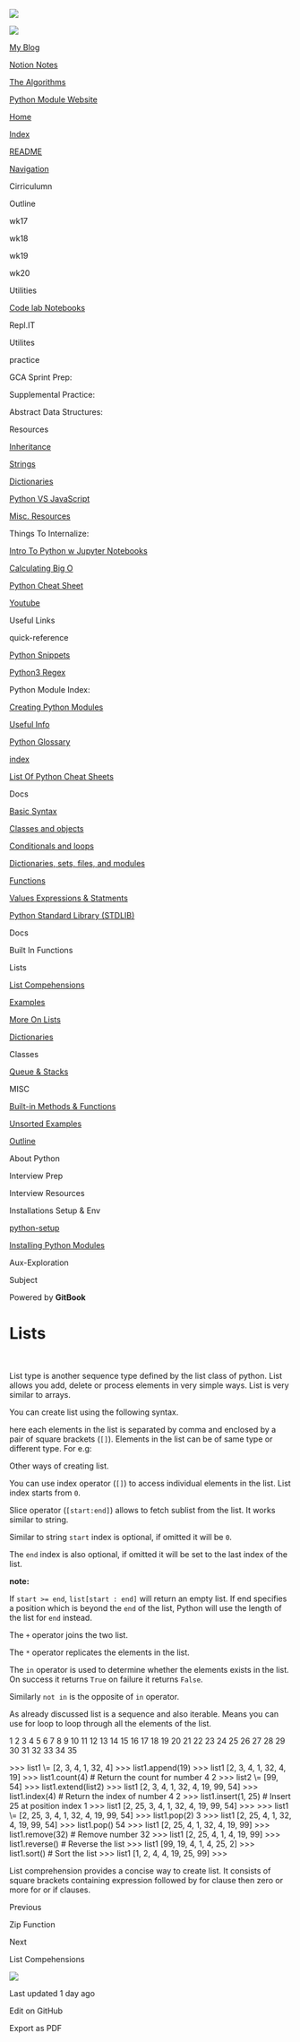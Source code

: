 <a href="https://bgoonz42.gitbook.io/datastructures-in-pytho/" class="link-a079aa82--primary-53a25e66--logoLink-10d08504"></a>

<img src="https://gblobscdn.gitbook.com/spaces%2F-Mij72ebV4OjqJvBacMy%2Favatar-rectangle-1631155247747.png?alt=media" class="image-67b14f24--logo-35ac2404--small-5fbe8ad7" />

<a href="https://bgoonz42.gitbook.io/datastructures-in-pytho/" class="link-a079aa82--primary-53a25e66--logoLink-10d08504"></a>

<img src="https://gblobscdn.gitbook.com/spaces%2F-Mij72ebV4OjqJvBacMy%2Favatar-rectangle-1631155247747.png?alt=media" class="image-67b14f24--logo-35ac2404--medium-5fbe8af6" />

<a href="https://bgoonz-blog.netlify.app/#gsc.tab=0" class="button-36063075--medium-6e2a217a--button-f76f0854--linkButton-67c61496--links-282dde1f"><span class="text-4505230f--UIH400-4e41e82a--textContentFamily-49a318e1--text-8ee2c8b2"><span class="text-4505230f--UIH400-4e41e82a--textContentFamily-49a318e1">My Blog</span></span></a>

<a href="https://www.notion.so/webdevhub42/Python-Data-Structures-Unit-1da9a5d55db844f4b62aff6fd2b4d1ce" class="button-36063075--medium-6e2a217a--button-f76f0854--linkButton-67c61496--links-282dde1f"><span class="text-4505230f--UIH400-4e41e82a--textContentFamily-49a318e1--text-8ee2c8b2"><span class="text-4505230f--UIH400-4e41e82a--textContentFamily-49a318e1">Notion Notes</span></span></a>

<a href="https://bgoonz-branch-the-algos.vercel.app/" class="button-36063075--medium-6e2a217a--button-f76f0854--linkButton-67c61496--links-282dde1f"><span class="text-4505230f--UIH400-4e41e82a--textContentFamily-49a318e1--text-8ee2c8b2"><span class="text-4505230f--UIH400-4e41e82a--textContentFamily-49a318e1">The Algorithms</span></span></a>

<a href="https://thealgorithms.netlify.app/#" class="button-36063075--medium-6e2a217a--button-f76f0854--linkButton-67c61496--links-282dde1f"><span class="text-4505230f--UIH400-4e41e82a--textContentFamily-49a318e1--text-8ee2c8b2"><span class="text-4505230f--UIH400-4e41e82a--textContentFamily-49a318e1">Python Module Website</span></span></a>

<a href="https://bgoonz42.gitbook.io/datastructures-in-pytho/" class="navButton-94f2579c--navButtonClickable-161b88ca"><span class="text-4505230f--UIH300-2063425d--textContentFamily-49a318e1--navButtonLabel-14a4968f">Home</span></a>

<a href="../index.html" class="navButton-94f2579c--navButtonClickable-161b88ca"><span class="text-4505230f--UIH300-2063425d--textContentFamily-49a318e1--navButtonLabel-14a4968f">Index</span></a>

<a href="../readme-1.html" class="navButton-94f2579c--navButtonClickable-161b88ca"><span class="text-4505230f--UIH300-2063425d--textContentFamily-49a318e1--navButtonLabel-14a4968f">README</span></a>

<a href="../navigation.html" class="navButton-94f2579c--navButtonClickable-161b88ca"><span class="text-4505230f--UIH300-2063425d--textContentFamily-49a318e1--navButtonLabel-14a4968f">Navigation</span></a>

<span class="text-4505230f--UIH300-2063425d--textContentFamily-49a318e1--navButtonLabel-14a4968f"><span class="text-4505230f--InfoH200-3a8a7a86--textContentFamily-49a318e1">Cirriculumn</span></span>

<span class="text-4505230f--UIH300-2063425d--textContentFamily-49a318e1--navButtonLabel-14a4968f">Outline</span>

<span class="text-4505230f--UIH300-2063425d--textContentFamily-49a318e1--navButtonLabel-14a4968f">wk17</span>

<span class="text-4505230f--UIH300-2063425d--textContentFamily-49a318e1--navButtonLabel-14a4968f">wk18</span>

<span class="text-4505230f--UIH300-2063425d--textContentFamily-49a318e1--navButtonLabel-14a4968f">wk19</span>

<span class="text-4505230f--UIH300-2063425d--textContentFamily-49a318e1--navButtonLabel-14a4968f">wk20</span>

<span class="text-4505230f--UIH300-2063425d--textContentFamily-49a318e1--navButtonLabel-14a4968f"><span class="text-4505230f--InfoH200-3a8a7a86--textContentFamily-49a318e1">Utilities</span></span>

<a href="../utilities/code-lab-notebooks.html" class="navButton-94f2579c--navButtonClickable-161b88ca"><span class="text-4505230f--UIH300-2063425d--textContentFamily-49a318e1--navButtonLabel-14a4968f">Code lab Notebooks</span></a>

<span class="text-4505230f--UIH300-2063425d--textContentFamily-49a318e1--navButtonLabel-14a4968f">Repl.IT</span>

<span class="text-4505230f--UIH300-2063425d--textContentFamily-49a318e1--navButtonLabel-14a4968f">Utilites</span>

<span class="text-4505230f--UIH300-2063425d--textContentFamily-49a318e1--navButtonLabel-14a4968f"><span class="text-4505230f--InfoH200-3a8a7a86--textContentFamily-49a318e1">practice</span></span>

<span class="text-4505230f--UIH300-2063425d--textContentFamily-49a318e1--navButtonLabel-14a4968f">GCA Sprint Prep:</span>

<span class="text-4505230f--UIH300-2063425d--textContentFamily-49a318e1--navButtonLabel-14a4968f">Supplemental Practice:</span>

<span class="text-4505230f--UIH300-2063425d--textContentFamily-49a318e1--navButtonLabel-14a4968f">Abstract Data Structures:</span>

<span class="text-4505230f--UIH300-2063425d--textContentFamily-49a318e1--navButtonLabel-14a4968f"><span class="text-4505230f--InfoH200-3a8a7a86--textContentFamily-49a318e1">Resources</span></span>

<a href="../resources/untitled-2.html" class="navButton-94f2579c--navButtonClickable-161b88ca"><span class="text-4505230f--UIH300-2063425d--textContentFamily-49a318e1--navButtonLabel-14a4968f">Inheritance</span></a>

<a href="../resources/strings.html" class="navButton-94f2579c--navButtonClickable-161b88ca"><span class="text-4505230f--UIH300-2063425d--textContentFamily-49a318e1--navButtonLabel-14a4968f">Strings</span></a>

<a href="../resources/dictionaries.html" class="navButton-94f2579c--navButtonClickable-161b88ca"><span class="text-4505230f--UIH300-2063425d--textContentFamily-49a318e1--navButtonLabel-14a4968f">Dictionaries</span></a>

<a href="../resources/python-vs-javascript.html" class="navButton-94f2579c--navButtonClickable-161b88ca"><span class="text-4505230f--UIH300-2063425d--textContentFamily-49a318e1--navButtonLabel-14a4968f">Python VS JavaScript</span></a>

<a href="../resources/untitled-1.html" class="navButton-94f2579c--navButtonClickable-161b88ca"><span class="text-4505230f--UIH300-2063425d--textContentFamily-49a318e1--navButtonLabel-14a4968f">Misc. Resources</span></a>

<span class="text-4505230f--UIH300-2063425d--textContentFamily-49a318e1--navButtonLabel-14a4968f">Things To Internalize:</span>

<a href="../resources/intro-to-python-w-jupyter-notebooks.html" class="navButton-94f2579c--navButtonClickable-161b88ca"><span class="text-4505230f--UIH300-2063425d--textContentFamily-49a318e1--navButtonLabel-14a4968f">Intro To Python w Jupyter Notebooks</span></a>

<a href="../resources/calculating-big-o.html" class="navButton-94f2579c--navButtonClickable-161b88ca"><span class="text-4505230f--UIH300-2063425d--textContentFamily-49a318e1--navButtonLabel-14a4968f">Calculating Big O</span></a>

<a href="../resources/python-cheat-sheet.html" class="navButton-94f2579c--navButtonClickable-161b88ca"><span class="text-4505230f--UIH300-2063425d--textContentFamily-49a318e1--navButtonLabel-14a4968f">Python Cheat Sheet</span></a>

<a href="../resources/youtube.html" class="navButton-94f2579c--navButtonClickable-161b88ca"><span class="text-4505230f--UIH300-2063425d--textContentFamily-49a318e1--navButtonLabel-14a4968f">Youtube</span></a>

<span class="text-4505230f--UIH300-2063425d--textContentFamily-49a318e1--navButtonLabel-14a4968f">Useful Links</span>

<span class="text-4505230f--UIH300-2063425d--textContentFamily-49a318e1--navButtonLabel-14a4968f"><span class="text-4505230f--InfoH200-3a8a7a86--textContentFamily-49a318e1">quick-reference</span></span>

<a href="../quick-reference/python-snippets.html" class="navButton-94f2579c--navButtonClickable-161b88ca"><span class="text-4505230f--UIH300-2063425d--textContentFamily-49a318e1--navButtonLabel-14a4968f">Python Snippets</span></a>

<a href="../quick-reference/python3-regex.html" class="navButton-94f2579c--navButtonClickable-161b88ca"><span class="text-4505230f--UIH300-2063425d--textContentFamily-49a318e1--navButtonLabel-14a4968f">Python3 Regex</span></a>

<span class="text-4505230f--UIH300-2063425d--textContentFamily-49a318e1--navButtonLabel-14a4968f">Python Module Index:</span>

<a href="../quick-reference/creating-python-modules.html" class="navButton-94f2579c--navButtonClickable-161b88ca"><span class="text-4505230f--UIH300-2063425d--textContentFamily-49a318e1--navButtonLabel-14a4968f">Creating Python Modules</span></a>

<a href="../quick-reference/untitled.html" class="navButton-94f2579c--navButtonClickable-161b88ca"><span class="text-4505230f--UIH300-2063425d--textContentFamily-49a318e1--navButtonLabel-14a4968f">Useful Info</span></a>

<a href="../quick-reference/python-glossary.html" class="navButton-94f2579c--navButtonClickable-161b88ca"><span class="text-4505230f--UIH300-2063425d--textContentFamily-49a318e1--navButtonLabel-14a4968f">Python Glossary</span></a>

<a href="../quick-reference/untitled-1.html" class="navButton-94f2579c--navButtonClickable-161b88ca"><span class="text-4505230f--UIH300-2063425d--textContentFamily-49a318e1--navButtonLabel-14a4968f">index</span></a>

<a href="../quick-reference/bash-commands.html" class="navButton-94f2579c--navButtonClickable-161b88ca"><span class="text-4505230f--UIH300-2063425d--textContentFamily-49a318e1--navButtonLabel-14a4968f">List Of Python Cheat Sheets</span></a>

<span class="text-4505230f--UIH300-2063425d--textContentFamily-49a318e1--navButtonLabel-14a4968f"><span class="text-4505230f--InfoH200-3a8a7a86--textContentFamily-49a318e1">Docs</span></span>

<a href="basic-syntax.html" class="navButton-94f2579c--navButtonClickable-161b88ca"><span class="text-4505230f--UIH300-2063425d--textContentFamily-49a318e1--navButtonLabel-14a4968f">Basic Syntax</span></a>

<a href="classes-and-objects.html" class="navButton-94f2579c--navButtonClickable-161b88ca"><span class="text-4505230f--UIH300-2063425d--textContentFamily-49a318e1--navButtonLabel-14a4968f">Classes and objects</span></a>

<a href="conditionals-and-loops.html" class="navButton-94f2579c--navButtonClickable-161b88ca"><span class="text-4505230f--UIH300-2063425d--textContentFamily-49a318e1--navButtonLabel-14a4968f">Conditionals and loops</span></a>

<a href="dictionaries-sets-files-and-modules.html" class="navButton-94f2579c--navButtonClickable-161b88ca"><span class="text-4505230f--UIH300-2063425d--textContentFamily-49a318e1--navButtonLabel-14a4968f">Dictionaries, sets, files, and modules</span></a>

<a href="untitled-1.html" class="navButton-94f2579c--navButtonClickable-161b88ca"><span class="text-4505230f--UIH300-2063425d--textContentFamily-49a318e1--navButtonLabel-14a4968f">Functions</span></a>

<a href="values-expressions-and-statments.html" class="navButton-94f2579c--navButtonClickable-161b88ca"><span class="text-4505230f--UIH300-2063425d--textContentFamily-49a318e1--navButtonLabel-14a4968f">Values Expressions &amp; Statments</span></a>

<a href="python-standard-library-stdlib.html" class="navButton-94f2579c--navButtonClickable-161b88ca"><span class="text-4505230f--UIH300-2063425d--textContentFamily-49a318e1--navButtonLabel-14a4968f">Python Standard Library (STDLIB)</span></a>

<span class="text-4505230f--UIH300-2063425d--textContentFamily-49a318e1--navButtonLabel-14a4968f">Docs</span>

<span class="text-4505230f--UIH300-2063425d--textContentFamily-49a318e1--navButtonLabel-14a4968f">Built In Functions</span>

<span class="text-4505230f--UIH300-2063425d--textContentFamily-49a318e1--navButtonLabel-14a4968f">Lists</span>

<a href="lists/list-compehensions.html" class="navButton-94f2579c--pageItemWithChildrenNested-2c5d8183--navButtonClickable-161b88ca"><span class="text-4505230f--UIH300-2063425d--textContentFamily-49a318e1--navButtonLabel-14a4968f">List Compehensions</span></a>

<a href="lists/examples.html" class="navButton-94f2579c--pageItemWithChildrenNested-2c5d8183--navButtonClickable-161b88ca"><span class="text-4505230f--UIH300-2063425d--textContentFamily-49a318e1--navButtonLabel-14a4968f">Examples</span></a>

<a href="lists/more-on-lists.html" class="navButton-94f2579c--pageItemWithChildrenNested-2c5d8183--navButtonClickable-161b88ca"><span class="text-4505230f--UIH300-2063425d--textContentFamily-49a318e1--navButtonLabel-14a4968f">More On Lists</span></a>

<a href="dictionaries.html" class="navButton-94f2579c--navButtonClickable-161b88ca"><span class="text-4505230f--UIH300-2063425d--textContentFamily-49a318e1--navButtonLabel-14a4968f">Dictionaries</span></a>

<span class="text-4505230f--UIH300-2063425d--textContentFamily-49a318e1--navButtonLabel-14a4968f">Classes</span>

<a href="queue-and-stacks.html" class="navButton-94f2579c--navButtonClickable-161b88ca"><span class="text-4505230f--UIH300-2063425d--textContentFamily-49a318e1--navButtonLabel-14a4968f">Queue &amp; Stacks</span></a>

<span class="text-4505230f--UIH300-2063425d--textContentFamily-49a318e1--navButtonLabel-14a4968f"><span class="text-4505230f--InfoH200-3a8a7a86--textContentFamily-49a318e1">MISC</span></span>

<a href="../misc/built-in-methods-and-functions.html" class="navButton-94f2579c--navButtonClickable-161b88ca"><span class="text-4505230f--UIH300-2063425d--textContentFamily-49a318e1--navButtonLabel-14a4968f">Built-in Methods &amp; Functions</span></a>

<a href="../misc/unsorted-examples.html" class="navButton-94f2579c--navButtonClickable-161b88ca"><span class="text-4505230f--UIH300-2063425d--textContentFamily-49a318e1--navButtonLabel-14a4968f">Unsorted Examples</span></a>

<a href="../misc/outline.html" class="navButton-94f2579c--navButtonClickable-161b88ca"><span class="text-4505230f--UIH300-2063425d--textContentFamily-49a318e1--navButtonLabel-14a4968f">Outline</span></a>

<span class="text-4505230f--UIH300-2063425d--textContentFamily-49a318e1--navButtonLabel-14a4968f">About Python</span>

<span class="text-4505230f--UIH300-2063425d--textContentFamily-49a318e1--navButtonLabel-14a4968f"><span class="text-4505230f--InfoH200-3a8a7a86--textContentFamily-49a318e1">Interview Prep</span></span>

<span class="text-4505230f--UIH300-2063425d--textContentFamily-49a318e1--navButtonLabel-14a4968f">Interview Resources</span>

<span class="text-4505230f--UIH300-2063425d--textContentFamily-49a318e1--navButtonLabel-14a4968f"><span class="text-4505230f--InfoH200-3a8a7a86--textContentFamily-49a318e1">Installations Setup & Env</span></span>

<a href="../installations-setup-and-env/untitled.html" class="navButton-94f2579c--navButtonClickable-161b88ca"><span class="text-4505230f--UIH300-2063425d--textContentFamily-49a318e1--navButtonLabel-14a4968f">python-setup</span></a>

<a href="../installations-setup-and-env/installing-python-modules.html" class="navButton-94f2579c--navButtonClickable-161b88ca"><span class="text-4505230f--UIH300-2063425d--textContentFamily-49a318e1--navButtonLabel-14a4968f">Installing Python Modules</span></a>

<span class="text-4505230f--UIH300-2063425d--textContentFamily-49a318e1--navButtonLabel-14a4968f"><span class="text-4505230f--InfoH200-3a8a7a86--textContentFamily-49a318e1">Aux-Exploration</span></span>

<span class="text-4505230f--UIH300-2063425d--textContentFamily-49a318e1--navButtonLabel-14a4968f">Subject</span>

<a href="https://www.gitbook.com/?utm_source=content&amp;utm_medium=trademark&amp;utm_campaign=bgoonz42" class="reset-3c756112--trademark-a8da4b94"></a>

<span class="text-4505230f--TextH200-a3425406--textUIFamily-5ebd8e40">Powered by **GitBook**</span>

<span class="text-4505230f--DisplayH900-bfb998fa--textContentFamily-49a318e1">Lists</span>
==========================================================================================

<span class="text-4505230f--UIH300-2063425d--textUIFamily-5ebd8e40--text-8ee2c8b2"></span>

<span class="text-4505230f--UIH300-2063425d--textUIFamily-5ebd8e40--text-8ee2c8b2"></span>

<span class="text-4505230f--TextH400-3033861f--textContentFamily-49a318e1"><span data-key="263eb8e8572f4f0ebdb86763a9f07cd4"><span data-offset-key="263eb8e8572f4f0ebdb86763a9f07cd4:0"><span data-slate-zero-width="n">​</span></span></span></span>

<span class="text-4505230f--TextH400-3033861f--textContentFamily-49a318e1"><span data-key="cfe4bd622e364c0f8298db263250713b"><span data-offset-key="cfe4bd622e364c0f8298db263250713b:0">List type is another sequence type defined by the list class of python. List allows you add, delete or process elements in very simple ways. List is very similar to arrays.</span></span></span>

<span class="text-4505230f--TextH400-3033861f--textContentFamily-49a318e1"><span data-key="c9649f4a183b44d3ae3e100178f2a70d"><span data-offset-key="c9649f4a183b44d3ae3e100178f2a70d:0">You can create list using the following syntax.</span></span></span>

<span class="text-4505230f--TextH400-3033861f--textContentFamily-49a318e1"><span data-key="103a9acf70ac4ae2a3fbd7953967495e"><span data-offset-key="103a9acf70ac4ae2a3fbd7953967495e:0">here each elements in the list is separated by comma and enclosed by a pair of square brackets (</span><span data-offset-key="103a9acf70ac4ae2a3fbd7953967495e:1">`[]`</span><span data-offset-key="103a9acf70ac4ae2a3fbd7953967495e:2">). Elements in the list can be of same type or different type. For e.g:</span></span></span>

<span class="text-4505230f--TextH400-3033861f--textContentFamily-49a318e1"><span data-key="d85c985c98094a01960fc8feab6569e1"><span data-offset-key="d85c985c98094a01960fc8feab6569e1:0">Other ways of creating list.</span></span></span>

<span class="text-4505230f--TextH400-3033861f--textContentFamily-49a318e1"><span data-key="43d0d79cce9047f8aad4fbf4efbac0c3"><span data-offset-key="43d0d79cce9047f8aad4fbf4efbac0c3:0">You can use index operator (</span><span data-offset-key="43d0d79cce9047f8aad4fbf4efbac0c3:1">`[]`</span><span data-offset-key="43d0d79cce9047f8aad4fbf4efbac0c3:2">) to access individual elements in the list. List index starts from </span><span data-offset-key="43d0d79cce9047f8aad4fbf4efbac0c3:3">`0`</span><span data-offset-key="43d0d79cce9047f8aad4fbf4efbac0c3:4">.</span></span></span>

<span class="text-4505230f--TextH400-3033861f--textContentFamily-49a318e1"><span data-key="b9a712d905eb46b2b5c4339b69818837"><span data-offset-key="b9a712d905eb46b2b5c4339b69818837:0">Slice operator (</span><span data-offset-key="b9a712d905eb46b2b5c4339b69818837:1">`[start:end]`</span><span data-offset-key="b9a712d905eb46b2b5c4339b69818837:2">) allows to fetch sublist from the list. It works similar to string.</span></span></span>

<span class="text-4505230f--TextH400-3033861f--textContentFamily-49a318e1"><span data-key="a2a2c455cfce4122b4e90daddc4d3a51"><span data-offset-key="a2a2c455cfce4122b4e90daddc4d3a51:0">Similar to string </span><span data-offset-key="a2a2c455cfce4122b4e90daddc4d3a51:1">`start`</span><span data-offset-key="a2a2c455cfce4122b4e90daddc4d3a51:2"> index is optional, if omitted it will be </span><span data-offset-key="a2a2c455cfce4122b4e90daddc4d3a51:3">`0`</span><span data-offset-key="a2a2c455cfce4122b4e90daddc4d3a51:4">.</span></span></span>

<span class="text-4505230f--TextH400-3033861f--textContentFamily-49a318e1"><span data-key="c7db7308865a4a208aada738c41843a0"><span data-offset-key="c7db7308865a4a208aada738c41843a0:0">The </span><span data-offset-key="c7db7308865a4a208aada738c41843a0:1">`end`</span><span data-offset-key="c7db7308865a4a208aada738c41843a0:2"> index is also optional, if omitted it will be set to the last index of the list.</span></span></span>

<span class="text-4505230f--TextH400-3033861f--textContentFamily-49a318e1"><span data-key="fa71cd4276e64c779ccd460a61894974"><span data-offset-key="fa71cd4276e64c779ccd460a61894974:0">**note:**</span></span></span>

<span class="text-4505230f--TextH400-3033861f--textContentFamily-49a318e1"><span data-key="0b90a408fa234e2996e6de6f8b910801"><span data-offset-key="0b90a408fa234e2996e6de6f8b910801:0">If </span><span data-offset-key="0b90a408fa234e2996e6de6f8b910801:1">`start >= end`</span><span data-offset-key="0b90a408fa234e2996e6de6f8b910801:2">, </span><span data-offset-key="0b90a408fa234e2996e6de6f8b910801:3">`list[start : end]`</span><span data-offset-key="0b90a408fa234e2996e6de6f8b910801:4"> will return an empty list. If end specifies a position which is beyond the </span><span data-offset-key="0b90a408fa234e2996e6de6f8b910801:5">`end`</span><span data-offset-key="0b90a408fa234e2996e6de6f8b910801:6"> of the list, Python will use the length of the list for </span><span data-offset-key="0b90a408fa234e2996e6de6f8b910801:7">`end`</span><span data-offset-key="0b90a408fa234e2996e6de6f8b910801:8"> instead.</span></span></span>

<span class="text-4505230f--TextH400-3033861f--textContentFamily-49a318e1"><span data-key="0962f700e25a4582ac2c6767198d1f98"><span data-offset-key="0962f700e25a4582ac2c6767198d1f98:0">The </span><span data-offset-key="0962f700e25a4582ac2c6767198d1f98:1">`+`</span><span data-offset-key="0962f700e25a4582ac2c6767198d1f98:2"> operator joins the two list.</span></span></span>

<span class="text-4505230f--TextH400-3033861f--textContentFamily-49a318e1"><span data-key="be2661c3c4444708960855fe4ac56d4f"><span data-offset-key="be2661c3c4444708960855fe4ac56d4f:0">The </span><span data-offset-key="be2661c3c4444708960855fe4ac56d4f:1">`*`</span><span data-offset-key="be2661c3c4444708960855fe4ac56d4f:2"> operator replicates the elements in the list.</span></span></span>

<span class="text-4505230f--TextH400-3033861f--textContentFamily-49a318e1"><span data-key="fe07fd919d594de2ae5136ab6dc655bb"><span data-offset-key="fe07fd919d594de2ae5136ab6dc655bb:0">The </span><span data-offset-key="fe07fd919d594de2ae5136ab6dc655bb:1">`in`</span><span data-offset-key="fe07fd919d594de2ae5136ab6dc655bb:2"> operator is used to determine whether the elements exists in the list. On success it returns </span><span data-offset-key="fe07fd919d594de2ae5136ab6dc655bb:3">`True`</span><span data-offset-key="fe07fd919d594de2ae5136ab6dc655bb:4"> on failure it returns </span><span data-offset-key="fe07fd919d594de2ae5136ab6dc655bb:5">`False`</span><span data-offset-key="fe07fd919d594de2ae5136ab6dc655bb:6">.</span></span></span>

<span class="text-4505230f--TextH400-3033861f--textContentFamily-49a318e1"><span data-key="1d5bc0465365405085b95632a18bfb4b"><span data-offset-key="1d5bc0465365405085b95632a18bfb4b:0">Similarly </span><span data-offset-key="1d5bc0465365405085b95632a18bfb4b:1">`not in`</span><span data-offset-key="1d5bc0465365405085b95632a18bfb4b:2"> is the opposite of </span><span data-offset-key="1d5bc0465365405085b95632a18bfb4b:3">`in`</span><span data-offset-key="1d5bc0465365405085b95632a18bfb4b:4"> operator.</span></span></span>

<span class="text-4505230f--TextH400-3033861f--textContentFamily-49a318e1"><span data-key="2cbeef3f020c4fae8d0d45e9828c7e61"><span data-offset-key="2cbeef3f020c4fae8d0d45e9828c7e61:0">As already discussed list is a sequence and also iterable. Means you can use for loop to loop through all the elements of the list.</span></span></span>

<span class="text-4505230f--TextH400-3033861f--textContentFamily-49a318e1"><span data-key="4b889913d63141d9a8c190f931f4c576"><span data-offset-key="4b889913d63141d9a8c190f931f4c576:0">1 2 3 4 5 6 7 8 9 10 11 12 13 14 15 16 17 18 19 20 21 22 23 24 25 26 27 28 29 30 31 32 33 34 35</span></span></span>

<span class="text-4505230f--TextH400-3033861f--textContentFamily-49a318e1"><span data-key="922d1301b9ea4f3ebe0273d5c52e2f0c"><span data-offset-key="922d1301b9ea4f3ebe0273d5c52e2f0c:0">&gt;&gt;&gt; list1 \\= \[2, 3, 4, 1, 32, 4\] &gt;&gt;&gt; list1.append(19) &gt;&gt;&gt; list1 \[2, 3, 4, 1, 32, 4, 19\] &gt;&gt;&gt; list1.count(4) \# Return the count for number 4 2 &gt;&gt;&gt; list2 \\= \[99, 54\] &gt;&gt;&gt; list1.extend(list2) &gt;&gt;&gt; list1 \[2, 3, 4, 1, 32, 4, 19, 99, 54\] &gt;&gt;&gt; list1.index(4) \# Return the index of number 4 2 &gt;&gt;&gt; list1.insert(1, 25) \# Insert 25 at position index 1 &gt;&gt;&gt; list1 \[2, 25, 3, 4, 1, 32, 4, 19, 99, 54\] &gt;&gt;&gt; &gt;&gt;&gt; list1 \\= \[2, 25, 3, 4, 1, 32, 4, 19, 99, 54\] &gt;&gt;&gt; list1.pop(2) 3 &gt;&gt;&gt; list1 \[2, 25, 4, 1, 32, 4, 19, 99, 54\] &gt;&gt;&gt; list1.pop() 54 &gt;&gt;&gt; list1 \[2, 25, 4, 1, 32, 4, 19, 99\] &gt;&gt;&gt; list1.remove(32) \# Remove number 32 &gt;&gt;&gt; list1 \[2, 25, 4, 1, 4, 19, 99\] &gt;&gt;&gt; list1.reverse() \# Reverse the list &gt;&gt;&gt; list1 \[99, 19, 4, 1, 4, 25, 2\] &gt;&gt;&gt; list1.sort() \# Sort the list &gt;&gt;&gt; list1 \[1, 2, 4, 4, 19, 25, 99\] &gt;&gt;&gt;</span></span></span>

<span class="text-4505230f--TextH400-3033861f--textContentFamily-49a318e1"><span data-key="18e55b6c20ee477f862dc383cafb6e58"><span data-offset-key="18e55b6c20ee477f862dc383cafb6e58:0">List comprehension provides a concise way to create list. It consists of square brackets containing expression followed by for clause then zero or more for or if clauses.</span></span></span>

<a href="built-in-functions/zip-function.html" class="reset-3c756112--card-6570f064--whiteCard-fff091a4--cardPrevious-56a5e674"></a>

<span class="text-4505230f--TextH200-a3425406--textContentFamily-49a318e1">Previous</span>

<span class="text-4505230f--UIH400-4e41e82a--textContentFamily-49a318e1">Zip Function</span>

<a href="lists/list-compehensions.html" class="reset-3c756112--card-6570f064--whiteCard-fff091a4--cardNext-19241c42"></a>

<span class="text-4505230f--TextH200-a3425406--textContentFamily-49a318e1">Next</span>

<span class="text-4505230f--UIH400-4e41e82a--textContentFamily-49a318e1">List Compehensions</span>

<img src="https://avatars.githubusercontent.com/u/66654881?v=4" class="image-67b14f24--avatar-1c1d03ec" />

<span class="text-4505230f--TextH200-a3425406--textContentFamily-49a318e1">Last updated 1 day ago</span>

<a href="https://github.com/bgoonz/python-gitbook/blob/master/stdlib/lists/README.md" class="reset-3c756112--menuItem-aa02f6ec--menuItemLight-757d5235--menuItemInline-173bdf97--pageSideMenuItem-22949732"></a>

<span class="text-4505230f--UIH300-2063425d--textUIFamily-5ebd8e40">Edit on GitHub</span>

<span class="text-4505230f--UIH300-2063425d--textUIFamily-5ebd8e40">Export as PDF</span>
